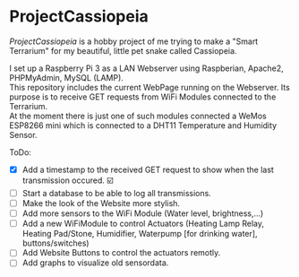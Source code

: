 # ProjectCassiopeia

*ProjectCassiopeia* is a hobby project of me trying to make a "Smart Terrarium" for my beautiful, little pet snake called Cassiopeia.

I set up a Raspberry Pi 3 as a LAN Webserver using Raspberian, Apache2, PHPMyAdmin, MySQL (LAMP).  
This repository includes the current WebPage running on the Webserver. Its purpose is to receive GET requests from WiFi Modules connected to the Terrarium.  
At the moment there is just one of such modules connected a WeMos ESP8266 mini which is connected to a DHT11 Temperature and Humidity Sensor.  

ToDo:  
- [x] Add a timestamp to the received GET request to show when the last transmission occured. :ballot_box_with_check:
- [ ] Start a database to be able to log all transmissions.  
- [ ] Make the look of the Website more stylish.  
- [ ] Add more sensors to the WiFi Module (Water level, brightness,...)  
- [ ] Add a new WiFiModule to control Actuators (Heating Lamp Relay, Heating Pad/Stone, Humidifier, Waterpump [for drinking water],       buttons/switches)  
- [ ] Add Website Buttons to control the actuators remotly.  
- [ ] Add graphs to visualize old sensordata.  
